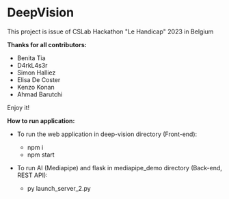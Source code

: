 # DeepVision

This project is issue of CSLab Hackathon "Le Handicap" 2023 in Belgium

**Thanks for all contributors:**

- Benita Tia
- D4rkL4s3r
- Simon Halliez
- Elisa De Coster
- Kenzo Konan
- Ahmad Barutchi


Enjoy it!

**How to run application:**

- To run the web application in deep-vision directory (Front-end):
  - npm i
  - npm start

- To run AI (Mediapipe) and flask in mediapipe_demo directory (Back-end, REST API):
  - py launch_server_2.py
